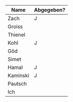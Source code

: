 | Name     | Abgegeben? |
| -------- | ---------- |
| Zach     | J          |
| Groiss   |            |
| Thienel  |            |
| Kohl     | J          |
| Göd      |            |
| Simet    |            |
| Hamal    | J          |
| Kaminski | J          |
| Pautsch  |            |
| Ich      |            |

